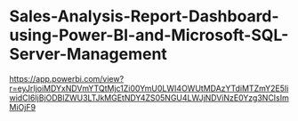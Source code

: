 # Sales-Analysis-Report-Dashboard-using-Power-BI-and-Microsoft-SQL-Server-Management
https://app.powerbi.com/view?r=eyJrIjoiMDYxNDVmYTQtMjc1Zi00YmU0LWI4OWUtMDAzYTdiMTZmY2E5IiwidCI6IjBjODBlZWU3LTJkMGEtNDY4ZS05NGU4LWJjNDViNzE0Yzg3NCIsImMiOjF9
